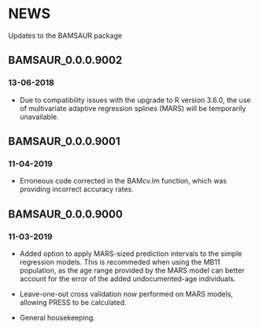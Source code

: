 # NEWS

Updates to the BAMSAUR package
## BAMSAUR_0.0.0.9002
### 13-06-2018

* Due to compatibility issues with the upgrade to R version 3.6.0, the use of multivariate adaptive regression splines (MARS) will be temporarily unavailable.

## BAMSAUR_0.0.0.9001
### 11-04-2019

* Erroneous code corrected in the BAMcv.lm function, which was providing incorrect accuracy rates.

## BAMSAUR_0.0.0.9000
### 11-03-2019

* Added option to apply MARS-sized prediction intervals to the simple regression models. This is recommeded when using the MB11 population, as the age range provided by the MARS model can better account for the error of the added undocumented-age individuals.

* Leave-one-out cross validation now performed on MARS models, allowing PRESS to be calculated.

* General housekeeping.

